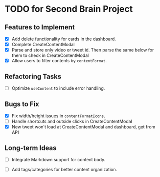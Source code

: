 # TODO for Second Brain Project

## Features to Implement
- [x] Add delete functionality for cards in the dashboard.
- [x] Complete CreateContentModal
- [x] Parse and store only video or tweet id. Then parse the same below for them to check in CreateContentModal
- [x] Allow users to filter contents by `contentFormat`.

## Refactoring Tasks
- [ ] Optimize `useContent` to include error handling.

## Bugs to Fix
- [x] Fix width/height issues in `contentFormatIcons`.
- [ ] Handle shortcuts and outside clicks in CreateContentModal
- [x] New tweet won't load at CreateContentModal and dashboard, get from API

## Long-term Ideas
- [ ] Integrate Markdown support for content body.
<!-- - [ ] Integrate AI for summarizing content. -->
- [ ] Add tags/categories for better content organization.
